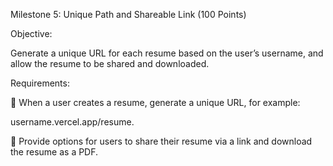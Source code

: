 Milestone 5: Unique Path and Shareable Link (100 Points) 

Objective: 

Generate a unique URL for each resume based on the user’s username, and allow the resume to be 
shared and downloaded. 

Requirements: 

 When a user creates a resume, generate a unique URL, for example: 

username.vercel.app/resume.

 Provide options for users to share their resume via a link and download the resume as a 
PDF. 
